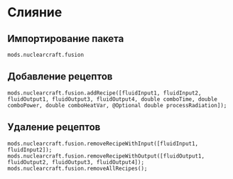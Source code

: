 # Слияние

## Импортирование пакета
`mods.nuclearcraft.fusion`

## Добавление рецептов
```zenscript
mods.nuclearcraft.fusion.addRecipe([fluidInput1, fluidInput2, fluidOutput1, fluidOutput3, fluidOutput4, double comboTime, double comboPower, double comboHeatVar, @Optional double processRadiation]);
```

## Удаление рецептов
```zenscript
mods.nuclearcraft.fusion.removeRecipeWithInput([fluidInput1, fluidInput2]);
mods.nuclearcraft.fusion.removeRecipeWithOutput([fluidOutput1, fluidOutput2, fluidOutput3, fluidOutput4]);
mods.nuclearcraft.fusion.removeAllRecipes();
```